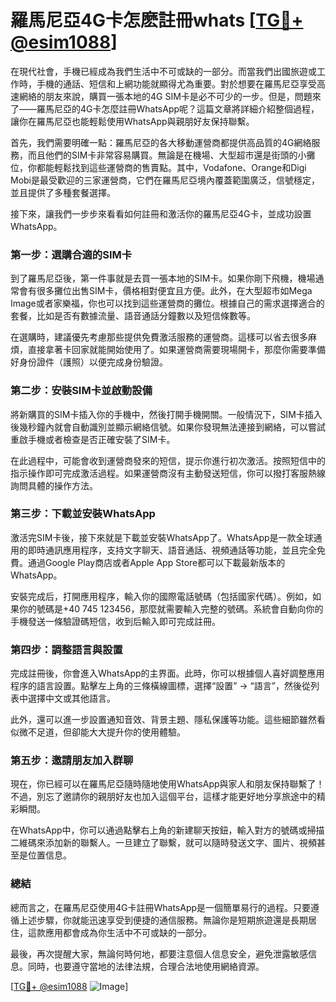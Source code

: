 # 羅馬尼亞4G卡怎麽註冊whats [[TG💪+ @esim1088](https://t.me/s/esim1088)]

在現代社會，手機已經成為我們生活中不可或缺的一部分。而當我們出國旅遊或工作時，手機的通話、短信和上網功能就顯得尤為重要。對於想要在羅馬尼亞享受高速網絡的朋友來說，購買一張本地的4G SIM卡是必不可少的一步。但是，問題來了——羅馬尼亞的4G卡怎麼註冊WhatsApp呢？這篇文章將詳細介紹整個過程，讓你在羅馬尼亞也能輕鬆使用WhatsApp與親朋好友保持聯繫。

首先，我們需要明確一點：羅馬尼亞的各大移動運營商都提供高品質的4G網絡服務，而且他們的SIM卡非常容易購買。無論是在機場、大型超市還是街頭的小攤位，你都能輕鬆找到這些運營商的售賣點。其中，Vodafone、Orange和Digi Mobi是最受歡迎的三家運營商，它們在羅馬尼亞境內覆蓋範圍廣泛，信號穩定，並且提供了多種套餐選擇。

接下來，讓我們一步步來看看如何註冊和激活你的羅馬尼亞4G卡，並成功設置WhatsApp。

### 第一步：選購合適的SIM卡

到了羅馬尼亞後，第一件事就是去買一張本地的SIM卡。如果你剛下飛機，機場通常會有很多攤位出售SIM卡，價格相對便宜且方便。此外，在大型超市如Mega Image或者家樂福，你也可以找到這些運營商的攤位。根據自己的需求選擇適合的套餐，比如是否有數據流量、語音通話分鐘數以及短信條數等。

在選購時，建議優先考慮那些提供免費激活服務的運營商。這樣可以省去很多麻煩，直接拿著卡回家就能開始使用了。如果運營商需要現場開卡，那麼你需要準備好身份證件（護照）以便完成身份驗證。

### 第二步：安裝SIM卡並啟動設備

將新購買的SIM卡插入你的手機中，然後打開手機開關。一般情況下，SIM卡插入後幾秒鐘內就會自動識別並顯示網絡信號。如果你發現無法連接到網絡，可以嘗試重啟手機或者檢查是否正確安裝了SIM卡。

在此過程中，可能會收到運營商發來的短信，提示你進行初次激活。按照短信中的指示操作即可完成激活過程。如果運營商沒有主動發送短信，你可以撥打客服熱線詢問具體的操作方法。

### 第三步：下載並安裝WhatsApp

激活完SIM卡後，接下來就是下載並安裝WhatsApp了。WhatsApp是一款全球通用的即時通訊應用程序，支持文字聊天、語音通話、視頻通話等功能，並且完全免費。通過Google Play商店或者Apple App Store都可以下載最新版本的WhatsApp。

安裝完成后，打開應用程序，輸入你的國際電話號碼（包括國家代碼）。例如，如果你的號碼是+40 745 123456，那麼就需要輸入完整的號碼。系統會自動向你的手機發送一條驗證碼短信，收到后輸入即可完成註冊。

### 第四步：調整語言與設置

完成註冊後，你會進入WhatsApp的主界面。此時，你可以根據個人喜好調整應用程序的語言設置。點擊左上角的三條橫線圖標，選擇“設置” -> “語言”，然後從列表中選擇中文或其他語言。

此外，還可以進一步設置通知音效、背景主題、隱私保護等功能。這些細節雖然看似微不足道，但卻能大大提升你的使用體驗。

### 第五步：邀請朋友加入群聊

現在，你已經可以在羅馬尼亞隨時隨地使用WhatsApp與家人和朋友保持聯繫了！不過，別忘了邀請你的親朋好友也加入這個平台，這樣才能更好地分享旅途中的精彩瞬間。

在WhatsApp中，你可以通過點擊右上角的新建聊天按鈕，輸入對方的號碼或掃描二維碼來添加新的聯繫人。一旦建立了聯繫，就可以隨時發送文字、圖片、視頻甚至是位置信息。

### 總結

總而言之，在羅馬尼亞使用4G卡註冊WhatsApp是一個簡單易行的過程。只要遵循上述步驟，你就能迅速享受到便捷的通信服務。無論你是短期旅遊還是長期居住，這款應用都會成為你生活中不可或缺的一部分。

最後，再次提醒大家，無論何時何地，都要注意個人信息安全，避免泄露敏感信息。同時，也要遵守當地的法律法規，合理合法地使用網絡資源。

[[TG💪+ @esim1088](https://t.me/s/esim1088) ![Image](https://i.postimg.cc/4NQfJmqS/Snipaste-2025-05-13-00-14-12.png)]